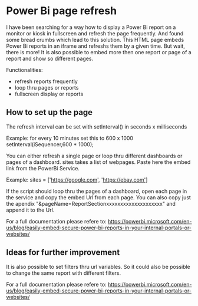 # Power Bi page refresh

I have been searching for a way how to display a Power Bi report on a monitor or kiosk in fullscreen and refresh the page frequently. And found some bread crumbs which lead to this solution. This HTML page embeds Power Bi reports in an iframe and refreshs them by a given time. But wait, there is more! It is also possible to embed more then one report or page of a report and show so different pages. 

Functionalities:

- refresh reports frequently
- loop thru pages or reports
- fullscreen display or reports

## How to set up the page
The refresh interval can be set with setInterval() in seconds x milliseconds 

Example: for every 10 minutes set this to 600 x 1000
        setInterval(iSequencer,600 * 1000);
        
You can either refresh a single page or loop thru different dashboards or pages of a dashboard.
sites takes a list of webpages.
Paste here the embed link from the PowerBi Service.

Example: sites = ['https://google.com', 'https://ebay.com']

If the script should loop thru the pages of a dashboard, open each page in the service and copy the embed Url from each page.
You can also copy just the apendix "&pageName=ReportSectionxxxxxxxxxxxxxxxxxxxx" and append it to the Url. 

For a full documentation please refere to: https://powerbi.microsoft.com/en-us/blog/easily-embed-secure-power-bi-reports-in-your-internal-portals-or-websites/

## Ideas for further improvement

It is also possible to set filters thru url variables. So it could also be possible to change the same report with different filters.

For a full documentation please refere to: https://powerbi.microsoft.com/en-us/blog/easily-embed-secure-power-bi-reports-in-your-internal-portals-or-websites/